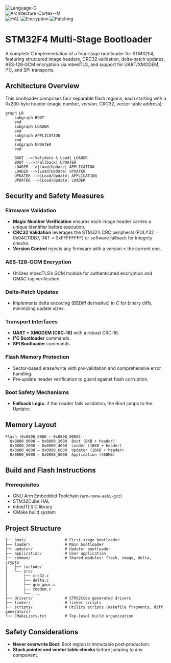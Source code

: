 ![Language-C](https://img.shields.io/badge/Language-C-blue)  
![Architecture-Cortex--M](https://img.shields.io/badge/Architecture-Cortex--M4-blueviolet)  
![HAL](https://img.shields.io/badge/Library-HAL-green)
![Encryption](https://img.shields.io/badge/Encryption_Library-MBEDTLS-cyan)
![Patching](https://img.shields.io/badge/Delta_Patch-JANPATCH-green)

# STM32F4 Multi‑Stage Bootloader

A complete C implementation of a four‑stage bootloader for STM32F4, featuring structured image headers, CRC32 validation, delta‑patch updates, AES‑128‑GCM encryption via mbedTLS, and support for UART/XMODEM, I²C, and SPI transports.

## Architecture Overview

This bootloader comprises four separable flash regions, each starting with a 0x200‑byte header (magic number, version, CRC32, vector table address):

```mermaid
graph LR
    subgraph BOOT
    end
    subgraph LOADER
    end
    subgraph APPLICATION
    end
    subgraph UPDATER
    end

    BOOT -->|Validate & Load| LOADER
    BOOT -.->|Fallback| UPDATER
    LOADER -->|Load/Update| APPLICATION
    LOADER -->|Load/Update| UPDATER
    UPDATER -->|Load/Update| APPLICATION
    UPDATER -->|Load/Update| LOADER
```

## Security and Safety Measures

### Firmware Validation
- **Magic Number Verification** ensures each image header carries a unique identifier before execution.
- **CRC32 Validation** leverages the STM32’s CRC peripheral (POLY32 = 0x04C11DB7, INIT = 0xFFFFFFFF) or software fallback for integrity checks.
- **Version Control** rejects any firmware with a version ≤ the current one.

### AES‑128‑GCM Encryption
- Utilizes mbedTLS’s GCM module for authenticated encryption and GMAC tag verification.

### Delta‑Patch Updates
- Implements delta encoding (BSDiff derivative) in C for binary diffs, minimizing update sizes.

### Transport Interfaces
- **UART + XMODEM (CRC‑16)** with a robust CRC‑16.
- **I²C Bootloader** commands.
- **SPI Bootloader** commands.

### Flash Memory Protection
- Sector‑based erase/write with pre‑validation and comprehensive error handling.
- Pre‑update header verification to guard against flash corruption.

### Boot Safety Mechanisms
- **Fallback Logic**: if the Loader fails validation, the Boot jumps to the Updater.

## Memory Layout

```
Flash (0x0800_0000 – 0x0808_0000):
  0x0800_0000 – 0x0800_2000  Boot (8KB + header)
  0x0800_2000 – 0x0800_4000  Loader (16KB + header)
  0x0800_4000 – 0x0800_6000  Updater (16KB + header)
  0x0800_6000 – 0x0808_0000  Application (468KB)
```

## Build and Flash Instructions

### Prerequisites
- GNU Arm Embedded Toolchain (`arm-none-eabi-gcc`)
- STM32Cube HAL
- mbedTLS C library
- CMake build system

## Project Structure

```
├── boot/                 # First‑stage bootloader
├── loader/               # Main bootloader
├── updater/              # Updater bootloader
├── application/          # User application
├── common/               # Shared modules: flash, image, delta, crypto
│   ├── include/
│   └── src/
│       ├── crc32.c
│       ├── delta.c
│       ├── gcm_gmac.c
│       ├── xmodem.c
│       └── ...
├── drivers/              # STM32Cube generated drivers
├── linker/               # linker scripts
├── scripts/              # Utility scripts (makefile fragments, diff generators)
└── CMakeLists.txt        # Top‑level build organization
```

## Safety Considerations
- **Never overwrite Boot**: Boot region is immutable post‑production.
- **Stack pointer and vector table checks** before jumping to any component.

